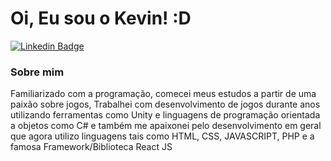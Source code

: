 # Oi, Eu sou o Kevin! :D

[![Linkedin Badge](https://img.shields.io/badge/-LinkedIn-blue?style=flat-square&logo=Linkedin&logoColor=white&link=https://www.linkedin.com/in/kevin-soares-04050a205/)](https://www.linkedin.com/in/kevin-soares-04050a205/)


### Sobre mim

Familiarizado com a programação, comecei meus estudos a partir de uma paixão sobre jogos, Trabalhei com desenvolvimento de jogos durante anos utilizando ferramentas como Unity e linguagens de programação orientada a objetos como C# e também me apaixonei pelo desenvolvimento em geral que agora utilizo linguagens tais como HTML, CSS, JAVASCRIPT, PHP e a famosa Framework/Biblioteca React JS


